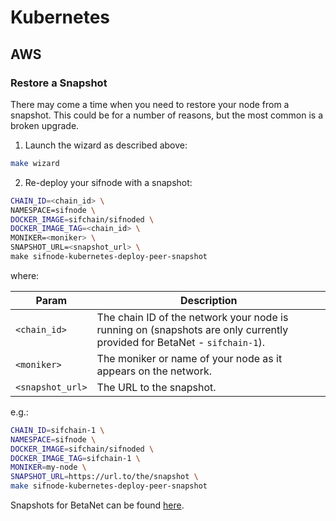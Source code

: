 # Kubernetes

## AWS

### Restore a Snapshot

There may come a time when you need to restore your node from a snapshot. This could be for a number of reasons, but the most common is a broken upgrade.

1. Launch the wizard as described above:

```bash
make wizard
```

2. Re-deploy your sifnode with a snapshot:

```bash
CHAIN_ID=<chain_id> \
NAMESPACE=sifnode \
DOCKER_IMAGE=sifchain/sifnoded \
DOCKER_IMAGE_TAG=<chain_id> \
MONIKER=<moniker> \
SNAPSHOT_URL=<snapshot_url> \
make sifnode-kubernetes-deploy-peer-snapshot
```

where:

|Param|Description|
|-----|----------|
|`<chain_id>`|The chain ID of the network your node is running on (snapshots are only currently provided for BetaNet - `sifchain-1`).|
|`<moniker>`|The moniker or name of your node as it appears on the network.|
|`<snapshot_url>`|The URL to the snapshot.|

e.g.:

```bash
CHAIN_ID=sifchain-1 \
NAMESPACE=sifnode \
DOCKER_IMAGE=sifchain/sifnoded \
DOCKER_IMAGE_TAG=sifchain-1 \
MONIKER=my-node \
SNAPSHOT_URL=https://url.to/the/snapshot \
make sifnode-kubernetes-deploy-peer-snapshot
```

Snapshots for BetaNet can be found [here](https://github.com/Sifchain/networks/blob/master/betanet/sifchain-1/snapshots.md).
